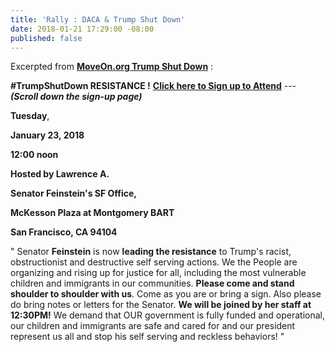 ```yaml
---
title: 'Rally : DACA & Trump Shut Down'
date: 2018-01-21 17:29:00 -08:00
published: false
---
```


Excerpted from [**MoveOn.org Trump Shut Down**](https://act.moveon.org/event/trumpshutdown/search/) : 

**#TrumpShutDown RESISTANCE !**  **[Click here to Sign up to Attend]((https://act.moveon.org/event/trumpshutdown/19225/signup/?akid=&zip=&source=))** --- ***(Scroll down the sign-up page)***

**Tuesday**, 

**January 23, 2018**
 
**12:00 noon**

**Hosted by Lawrence A.**

**Senator Feinstein's SF Office,**
 
**McKesson Plaza at Montgomery BART**

**San Francisco, CA 94104**

"  Senator **Feinstein** is now **leading the resistance** to Trump's racist, obstructionist and destructive self serving actions. We the People are organizing and rising up for justice for all, including the most vulnerable children and immigrants in our communities. **Please come and stand shoulder to shoulder with us**. Come as you are or bring a sign. Also please do bring notes or letters for the Senator. **We will be joined by her staff at 12:30PM!** We demand that OUR government is fully funded and operational, our children and immigrants are safe and cared for and our president represent us all and stop his self serving and reckless behaviors! "